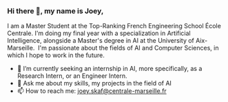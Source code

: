 ### Hi there 👋, my name is Joey,

I am a Master Student at the Top-Ranking French Engineering School École Centrale. I'm doing my final year with a specialization in Artificial Intelligence, alongside a Master's degree in AI at the University of Aix-Marseille.  I'm passionate about the fields of AI and Computer Sciences, in which I hope to work in the future.  

- 🔭 I’m currently seeking an internship in AI, more specifically, as a Research Intern, or an Engineer Intern.
- 💬 Ask me about my skills, my projects in the field of AI
- 📫 How to reach me: joey.skaf@centrale-marseille.fr

<!--
**jskaf34/jskaf34** is a ✨ _special_ ✨ repository because its `README.md` (this file) appears on your GitHub profile.

Here are some ideas to get you started:

- 🔭 I’m currently working on ...
- 🌱 I’m currently learning ...
- 👯 I’m looking to collaborate on ...
- 🤔 I’m looking for help with ...
- 💬 Ask me about ...
- 📫 How to reach me: ...
- 😄 Pronouns: ...
- ⚡ Fun fact: ...
-->

